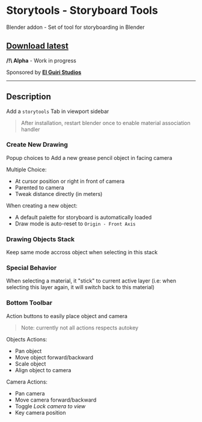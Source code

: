 # Storytools - Storyboard Tools

Blender addon - Set of tool for storyboarding in Blender

## [Download latest](https://github.com/Pullusb/storytools/archive/master.zip)

**/!\ Alpha** - Work in progress

Sponsored by [**El Guiri Studios**](https://www.elguiristudios.com/)

<!-- https://github.com/Pullusb/storytools/archive/refs/heads/master.zip -->

 
---  

## Description

Add a `storytools` Tab in viewport sidebar 

> After installation, restart blender once to enable material association handler

### Create New Drawing

Popup choices to Add a new grease pencil object in facing camera

Multiple Choice:

- At cursor position or right in front of camera
- Parented to camera
- Tweak distance directly (in meters)

When creating a new object:

- A default palette for storyboard is automatically loaded
- Draw mode is auto-reset to `Origin - Front Axis`

### Drawing Objects Stack

Keep same mode accross object when selecting in this stack

### Special Behavior

When selecting a material, it "stick" to current active layer
(i.e: when selecting this layer again, it will switch back to this material)


### Bottom Toolbar

Action buttons to easily place object and camera

> Note: currently not all actions respects autokey

Objects Actions:

- Pan object
- Move object forward/backward
- Scale object
- Align object to camera 

Camera Actions:

- Pan camera
- Move camera forward/backward
- Toggle _Lock camera to view_
- Key camera position


<!-- ## TODO

-> Create a test storyboard template and check how to load

Modals
- For all modals, add icon warning if in autokey (same draw func call/stop for all) 

- obj/cam pan and depth move : Show corner minimap... (Big work!)

Object list (UIlist)
- Object are created stored in a `GP` / `Gpencil` / `Drawings` collection (user can manually create sub-collection if needed)

Palette list (Material UIlist + buttons)
- Possibility to move materials

Brush association

## IDEAS

- set canvas grid color according to depth (or based on other information)
    - refreshed when changing object from dedicated UI list

- Set 1,2,3,4 buttons to brushes: Stroke, Fill, Negative Fill, Shadow
    - Need to create custom brushes (import from a blend or create from scratch)
    - Also need change to chosen layer (need to have association choice somewhere).
    - 

-->